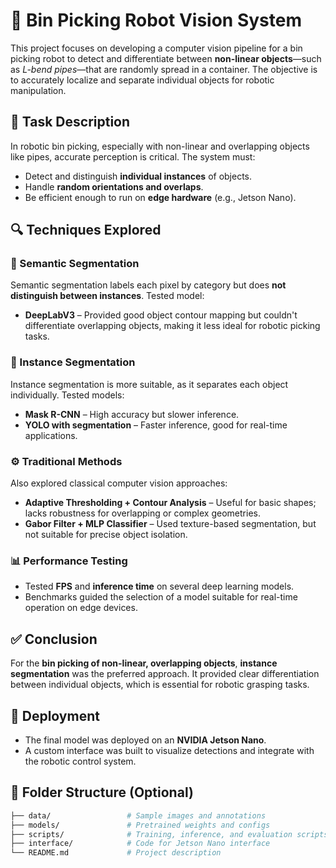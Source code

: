 # 🦾 Bin Picking Robot Vision System

This project focuses on developing a computer vision pipeline for a bin picking robot to detect and differentiate between **non-linear objects**—such as *L-bend pipes*—that are randomly spread in a container. The objective is to accurately localize and separate individual objects for robotic manipulation.

## 🧠 Task Description

In robotic bin picking, especially with non-linear and overlapping objects like pipes, accurate perception is critical. The system must:

- Detect and distinguish **individual instances** of objects.
- Handle **random orientations and overlaps**.
- Be efficient enough to run on **edge hardware** (e.g., Jetson Nano).

## 🔍 Techniques Explored

### 📌 Semantic Segmentation

Semantic segmentation labels each pixel by category but does **not distinguish between instances**. Tested model:

- **DeepLabV3** – Provided good object contour mapping but couldn't differentiate overlapping objects, making it less ideal for robotic picking tasks.

### 📌 Instance Segmentation

Instance segmentation is more suitable, as it separates each object individually. Tested models:

- **Mask R-CNN** – High accuracy but slower inference.
- **YOLO with segmentation** – Faster inference, good for real-time applications.

### ⚙️ Traditional Methods

Also explored classical computer vision approaches:

- **Adaptive Thresholding + Contour Analysis** – Useful for basic shapes; lacks robustness for overlapping or complex geometries.
- **Gabor Filter + MLP Classifier** – Used texture-based segmentation, but not suitable for precise object isolation.

### 📊 Performance Testing

- Tested **FPS** and **inference time** on several deep learning models.
- Benchmarks guided the selection of a model suitable for real-time operation on edge devices.

## ✅ Conclusion

For the **bin picking of non-linear, overlapping objects**, **instance segmentation** was the preferred approach. It provided clear differentiation between individual objects, which is essential for robotic grasping tasks.

## 🚀 Deployment

- The final model was deployed on an **NVIDIA Jetson Nano**.
- A custom interface was built to visualize detections and integrate with the robotic control system.

## 📂 Folder Structure (Optional)

```bash
├── data/                 # Sample images and annotations
├── models/               # Pretrained weights and configs
├── scripts/              # Training, inference, and evaluation scripts
├── interface/            # Code for Jetson Nano interface
└── README.md             # Project description

